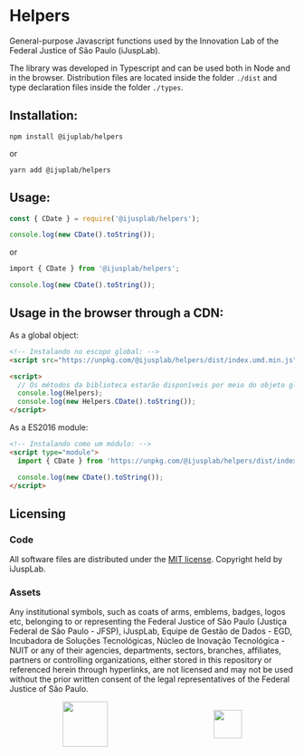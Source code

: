 # Helpers

General-purpose Javascript functions used by the Innovation Lab of the Federal Justice of São Paulo (iJuspLab).

The library was developed in Typescript and can be used both in Node and in the browser. Distribution files are located inside the folder `./dist` and type declaration files inside the folder `./types`.

## Installation:
```
npm install @ijuplab/helpers
```
or
```
yarn add @ijuplab/helpers
```

## Usage:
```javascript
const { CDate } = require('@ijusplab/helpers');

console.log(new CDate().toString());
```
or 
```javascript
ìmport { CDate } from '@ijusplab/helpers';

console.log(new CDate().toString());
```

## Usage in the browser through a CDN:

As a global object:
```html
<!-- Instalando no escopo global: -->
<script src="https://unpkg.com/@ijusplab/helpers/dist/index.umd.min.js"></script>

<script>
  // Os métodos da biblioteca estarão disponíveis por meio do objeto global Helpers.
  console.log(Helpers);
  console.log(new Helpers.CDate().toString());
</script>
```
As a ES2016 module:
```html
<!-- Instalando como um módulo: -->
<script type="module">
  import { CDate } from 'https://unpkg.com/@ijusplab/helpers/dist/index.esm.min.js';

  console.log(new CDate().toString());
</script>
```

## Licensing

### Code

All software files are distributed under the [MIT license](LICENSE). Copyright held by iJuspLab.

### Assets

Any institutional symbols, such as coats of arms, emblems, badges, logos etc, belonging to or representing the Federal Justice of São Paulo (Justiça Federal de São Paulo - JFSP), iJuspLab, Equipe de Gestão de Dados - EGD, Incubadora de Soluções Tecnológicas, Núcleo de Inovação Tecnológica - NUIT or any of their agencies, departments, sectors, branches, affiliates, partners or controlling organizations, either stored in this repository or referenced herein through hyperlinks, are not licensed and may not be used without the prior written consent of the legal representatives of the Federal Justice of São Paulo.

<div style="display: flex; align-items: center; justify-content: space-around;">
  <img src="https://unpkg.com/@ijusplab/static-assets@latest/assets/ijusplab.png" height="80" />
  <img src="https://unpkg.com/@ijusplab/static-assets@latest/assets/incubadora.png" height="50" />
</div>


